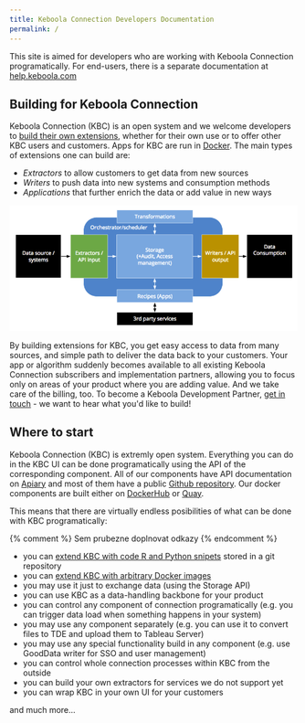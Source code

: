 ```yaml
---
title: Keboola Connection Developers Documentation
permalink: /
---
```


This site is aimed for developers who are working with Keboola Connection programatically. For end-users, there
is a separate documentation at [help.keboola.com](https://help.keboola.com)  

## Building for Keboola Connection
Keboola Connection (KBC) is an open system and we welcome developers to [build their own extensions](/extend/), whether for 
their own use or to offer other KBC users and customers. Apps for KBC are run in [Docker](/extend/). The main types of 
extensions one can build are:

- *Extractors* to allow customers to get data from new sources
- *Writers* to push data into new systems and consumption methods
- *Applications* that further enrich the data or add value in new ways

![Overview of KBC Components](/kbc-structure.png)

By building extensions for KBC, you get easy access to data from many sources, and simple path to 
deliver the data back to your customers. Your app or algorithm suddenly becomes available to all 
existing Keboola Connection subscribers and implementation partners, allowing you to focus only on 
areas of your product where you are adding value. And we take care of the billing, too. To become a 
Keboola Development Partner, [get in touch](http://www.keboola.com/contact/) - we want to hear 
what you'd like to build!

## Where to start
Keboola Connection (KBC) is extremly open system. Everything you can do in the KBC UI can be done 
programatically using the API of the corresponding component. All of our components have API 
documentation on [Apiary](http://docs.keboola.apiary.io/) and most of them have a 
public [Github repository](https://github.com/keboola/).
Our docker components are built either on [DockerHub](https://github.com/keboola/) 
or [Quay](https://quay.io/organization/keboola).

This means that there are virtually endless posibilities of what can be done with KBC programatically:

{% comment %} Sem prubezne doplnovat odkazy {% endcomment %}
- you can [extend KBC with code R and Python snipets](/extend/custom-science/) stored in a git repository
- you can [extend KBC with arbitrary Docker images](/extend/docker/)
- you may use it just to exchange data (using the Storage API)
- you can use KBC as a data-handling backbone for your product
- you can control any component of connection programatically (e.g. you can trigger data load when something happens in your system)
- you may use any component separately (e.g. you can use it to convert files to TDE and upload them to Tableau Server)
- you may use any special functionality build in any component (e.g. use GoodData writer for SSO and user management)  
- you can control whole connection processes within KBC from the outside
- you can build your own extractors for services we do not support yet
- you can wrap KBC in your own UI for your customers

and much more...
